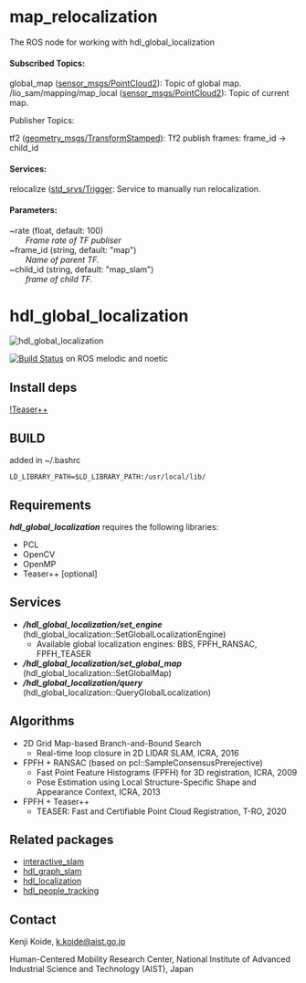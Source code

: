 # map_relocalization
The ROS node for working with hdl_global_localization


#### Subscribed Topics:
 global_map ([sensor_msgs/PointCloud2](http://docs.ros.org/api/sensor_msgs/html/msg/PointCloud2.html)): Topic of global map.<br/>
 /lio_sam/mapping/map_local ([sensor_msgs/PointCloud2](http://docs.ros.org/api/sensor_msgs/html/msg/PointCloud2.html)): Topic of current map.<br/>
 
 Publisher Topics:

tf2 ([geometry_msgs/TransformStamped](http://docs.ros.org/api/geometry_msgs/html/msg/TransformStamped.html)): Tf2 publish frames: frame_id -> child_id <br/> 

#### Services:

relocalize ([std_srvs/Trigger](http://docs.ros.org/en/api/std_srvs/html/srv/Trigger.html): Service to manually run relocalization. <br/> 


#### Parameters:

~rate (float, default: 100)<br/>
&emsp;&emsp;*Frame rate of TF publiser<br/>*
~frame_id (string, default: "map")<br/>
&emsp;&emsp;*Name of parent TF.<br/>*
~child_id (string, default: "map_slam")<br/>
&emsp;&emsp;*frame of child TF.<br/>*

# hdl_global_localization

![hdl_global_localization](https://user-images.githubusercontent.com/31344317/105116113-71fc6180-5b0d-11eb-9d85-bbea922dde84.gif)

[![Build Status](https://travis-ci.org/koide3/hdl_global_localization.svg?branch=master)](https://travis-ci.org/koide3/hdl_global_localization) on ROS melodic and noetic

## Install deps

[!Teaser++](https://teaser.readthedocs.io/en/master/installation.html#supported-platforms)


## BUILD
added in ~/.bashrc

```
LD_LIBRARY_PATH=$LD_LIBRARY_PATH:/usr/local/lib/
```

## Requirements
***hdl_global_localization*** requires the following libraries:
- PCL
- OpenCV
- OpenMP
- Teaser++ [optional]

## Services

- ***/hdl_global_localization/set_engine*** (hdl_global_localization::SetGlobalLocalizationEngine)
  - Available global localization engines: BBS, FPFH_RANSAC, FPFH_TEASER
- ***/hdl_global_localization/set_global_map*** (hdl_global_localization::SetGlobalMap)
- ***/hdl_global_localization/query*** (hdl_global_localization::QueryGlobalLocalization)


## Algorithms

- 2D Grid Map-based Branch-and-Bound Search
  - Real-time loop closure in 2D LIDAR SLAM, ICRA, 2016
- FPFH + RANSAC (based on pcl::SampleConsensusPrerejective)
  - Fast Point Feature Histograms (FPFH) for 3D registration, ICRA, 2009
  - Pose Estimation using Local Structure-Specific Shape and Appearance Context, ICRA, 2013
- FPFH + Teaser++
  - TEASER: Fast and Certifiable Point Cloud Registration, T-RO, 2020

## Related packages

- [interactive_slam](https://github.com/koide3/interactive_slam)
- [hdl_graph_slam](https://github.com/koide3/hdl_graph_slam)
- [hdl_localization](https://github.com/koide3/hdl_localization">hdl_localization)
- [hdl_people_tracking](https://github.com/koide3/hdl_people_tracking">hdl_people_tracking)

## Contact
Kenji Koide, k.koide@aist.go.jp

Human-Centered Mobility Research Center, National Institute of Advanced Industrial Science and Technology (AIST), Japan
